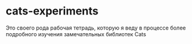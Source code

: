 # cats-experiments
Это своего рода рабочая тетрадь, которую я веду в процессе более подробного изучения замечательных библиотек Cats
